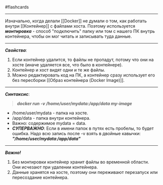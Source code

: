 #flashcards 
***
Изначально, когда делали [[Docker]] не думали о том, как работать внутри [[Контейнер]] с файлами хоста. Поэтому используется ***монтировка*** - способ "подключить" папку или том с нашего ПК внутрь контейнера, чтобы он мог читать и записывать туда данные.
***
***Свойства***:
1. Если контейнер удалится, то файлы не пропадут, потому что они на хосте (иначе удаляется все, что было в контейнере).
2. Контейнер и хост видят одни и те же файлы.
3. Можно редактировать код на ПК, а контейнер сразу использует его без пересборки [[Образ контейнера (Docker Image)]].
***
***Синтаксис***:
>***docker run -v /home/user/mydata:/app/data my-image***
- /home/user/mydata - папка на хосте.
- /app/data - папка внутри контейнера.
- Важно: содержимое mydata = data.
- ***СУПЕРВАЖНО***: 
	Если в имени папок в путях есть пробелы, то будет ошибка. Надо всю запись после -v взять в двойные кавычки:
		***"/home/user/mydata***:***/app/data"***
***
***Важно!***
1. Без монтировки контейнер хранит файлы во временной области. Они исчезают при удалении контейнера.
2. Данные хранятся на хосте, поэтому они переживают перезапуск или пересоздание контейнера.